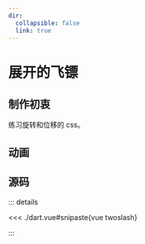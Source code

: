 ```yaml
---
dir:
  collapsible: false
  link: true
---
```


# 展开的飞镖

## 制作初衷

练习旋转和位移的 css。

## 动画

<demo vue="./dart.vue" />

## 源码

::: details

<<< ./dart.vue#snipaste{vue twoslash}

:::
